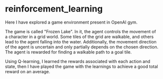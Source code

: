 # reinforcement_learning

Here I have explored a game environment present in OpenAI gym.

The game is called "Frozen Lake". In it, the agent controls the movement of a character in a grid world. Some tiles of the grid are walkable, and others lead to the agent falling into the water. Additionally, the movement direction of the agent is uncertain and only partially depends on the chosen direction. The agent is rewarded for finding a walkable path to a goal tile.

Using Q-learning, I learned the rewards associated with each action and state, then I have played the game with the learnings to achieve a good total reward on an average.

